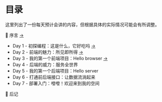 # 目录

这里列出了一份每天预计会讲的内容，但根据具体的实际情况可能会有所调整。

:bookmark_tabs: 序言 [->](/preface/)

- Day 1 - 初探编程：这是什么，它好吃吗 [->](/what-is-programming/)
- Day 2 - 前端的魅力：所见即所得 [->](/frontend-intro/)
- Day 3 - 我的第一个前端项目：Hello browser [->](/hello-browser/)
- Day 4 - 后端的威力：服务全世界
- Day 5 - 我的第一个后端项目：Hello server
- Day 6 - 打通前后端接口：让数据流淌起来
- Day 7 - 部署入门：噔噔！欢迎来到我的空间

:memo: 后记
